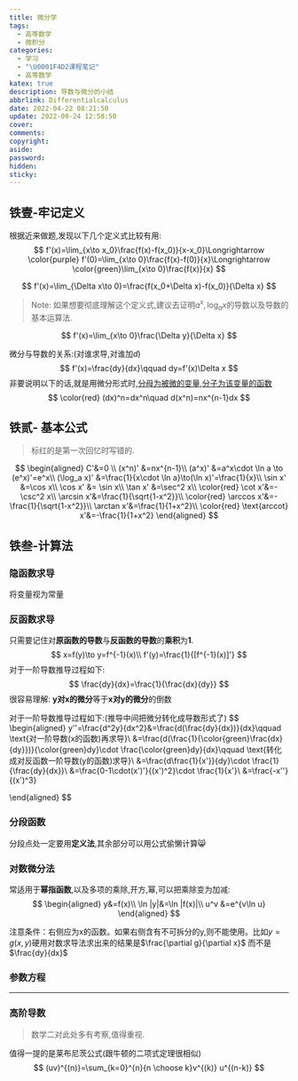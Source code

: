 ```yaml
---
title: 微分学
tags:
  - 高等数学
  - 微积分
categories:
  - 学习
  - "\U0001F4D2课程笔记"
  - 高等数学
katex: true
description: 导数与微分的小结
abbrlink: Differentialcalculus
date: 2022-04-22 08:21:50
update: 2022-09-24 12:58:50
cover:
comments:
copyright:
aside:
password:
hidden:
sticky:
---
```


<!-- > 此文从属于 紫晶-**铁石计划**,旨在对导数与微分学进行总结,以及~~畅想~~. -->

## 铁壹-牢记定义

根据近来做题,发现以下几个定义式比较有用:
$$
f'(x)=\lim_{x\to x_0}\frac{f(x)-f(x_0)}{x-x_0}\Longrightarrow \color{purple} f'(0)=\lim_{x\to 0}\frac{f(x)-f(0)}{x}\Longrightarrow \color{green}\lim_{x\to 0}\frac{f(x)}{x}
$$

$$
f'(x)=\lim_{\Delta x\to 0}=\frac{f(x_0+\Delta x)-f(x_0)}{\Delta x}
$$

> Note: 如果想要彻底理解这个定义式,建议去证明$a^x,\log_a x$的导数以及导数的基本运算法.

$$
f'(x)=\lim_{x\to 0}\frac{\Delta y}{\Delta x}
$$

微分与导数的关系:(对谁求导,对谁加$d$)
$$
f'(x)=\frac{dy}{dx}\qquad dy=f'(x)\Delta x
$$
非要说明以下的话,就是用微分形式时,<u>分母为被微的变量,分子为该变量的函数</u>
$$
\color{red} (dx)^n=dx^n\quad d(x^n)=nx^{n-1}dx
$$

## 铁贰- 基本公式

> 标红的是第一次回忆时写错的.

$$
\begin{aligned}
C'&=0 \\
(x^n)' &=nx^{n-1}\\
(a^x)' &=a^x\cdot \ln a \to (e^x)'=e^x\\
(\log_a x)' &=\frac{1}{x\cdot \ln a}\to(\ln x)'=\frac{1}{x}\\
\sin x' &=\cos x\\
\cos x' &= \sin x\\
\tan x' &=\sec^2 x\\
\color{red} \cot x'&=-\csc^2 x\\
\arcsin x'&=\frac{1}{\sqrt{1-x^2}}\\
\color{red} \arccos x'&=-\frac{1}{\sqrt{1-x^2}}\\
\arctan x'&=\frac{1}{1+x^2}\\
\color{red} \text{arccot} x'&=-\frac{1}{1+x^2}
\end{aligned}
$$



## 铁叁-计算法

### 隐函数求导

将变量视为常量

### 反函数求导

只需要记住对**原函数的导数**与**反函数的导数**的**乘积**为**1**.
$$
x=f(y)\to y=f^{-1}(x)\\
f'(y)=\frac{1}{[f^{-1}(x)]'}
$$
对于一阶导数推导过程如下:
$$
\frac{dy}{dx}=\frac{1}{\frac{dx}{dy}}
$$
很容易理解: **y对x的微分**等于**x对y的微分**的倒数

对于一阶导数推导过程如下:(推导中间把微分转化成导数形式了)
$$
\begin{aligned}
y''=\frac{d^2y}{dx^2}&=\frac{d(\frac{dy}{dx})}{dx}\qquad \text{对一阶导数(x的函数)再求导}\\
&=\frac{d(\frac{1}{\color{green}\frac{dx}{dy}})}{\color{green}dy}\cdot \frac{\color{green}dy}{dx}\qquad \text{转化成对反函数一阶导数(y的函数)求导}\\
&=\frac{d\frac{1}{x'}}{dy}\cdot \frac{1}{\frac{dy}{dx}}\\
&=\frac{0-1\cdot(x')'}{(x')^2}\cdot \frac{1}{x'}\\
&=\frac{-x''}{(x')^3}

\end{aligned}
$$

### 分段函数

分段点处一定要用**定义法**,其余部分可以用公式偷懒计算:smile_cat:

### 对数微分法

常适用于**幂指函数**,以及多项的乘除,开方,幂,可以把乘除变为加减:
$$
\begin{aligned}
y&=f(x)\\
\ln |y|&=\ln |f(x)|\\
u^v &=e^{v\ln u}
\end{aligned}
$$

注意条件：右侧应为x的函数。如果右侧含有不可拆分的y,则不能使用。比如$y=g(x,y)$硬用对数求导法求出来的结果是$\frac{\partial g}{\partial x}$ 而不是$\frac{dy}{dx}$

### 参数方程

---

### 高阶导数

> 数学二对此处多有考察,值得重视.

值得一提的是莱布尼茨公式(跟牛顿的二项式定理很相似)
$$
(uv)^{(n)}=\sum_{k=0}^{n}{n \choose k}v^{(k)} u^{(n-k)}
$$

